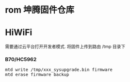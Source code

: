 rom 坤腾固件仓库
=================

# HiWiFi
需要通过云平台打开开发者模式. 将固件上传到路由 /tmp 目录下
### B70/HC5962
<pre>
mtd write /tmp/xxx_sysupgrade.bin firmware
mtd erase firmware_backup
</pre>
